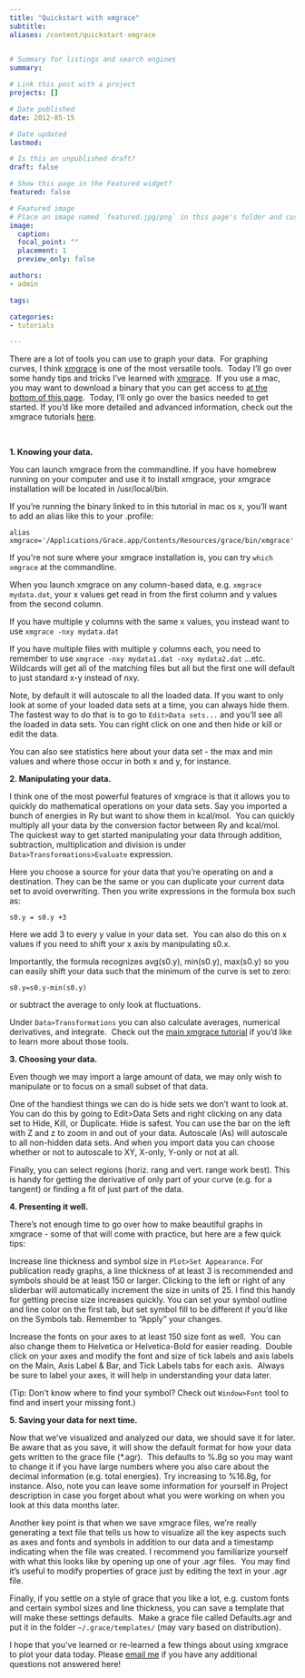 ```yaml
---
title: "Quickstart with xmgrace"
subtitle:
aliases: /content/quickstart-xmgrace
 

# Summary for listings and search engines
summary: 

# Link this post with a project
projects: []

# Date published
date: 2012-05-15

# Date updated
lastmod: 

# Is this an unpublished draft?
draft: false

# Show this page in the Featured widget?
featured: false

# Featured image
# Place an image named `featured.jpg/png` in this page's folder and customize its options here.
image:
  caption: 
  focal_point: ""
  placement: 1
  preview_only: false

authors:
- admin

tags:

categories:
- tutorials

---
```

There are a lot of tools you can use to graph your data.  For graphing curves, I think [xmgrace](http://plasma-gate.weizmann.ac.il/Grace/ "http://plasma-gate.weizmann.ac.il/Grace/") is one of the most versatile tools.  Today I’ll go over some handy tips and tricks I’ve learned with [xmgrace](http://plasma-gate.weizmann.ac.il/Grace/ "http://plasma-gate.weizmann.ac.il/Grace/").  If you use a mac, you may want to download a binary that you can get access to [at the bottom of this page](http://hpc.sourceforge.net/ "http://hpc.sourceforge.net/").  Today, I’ll only go over the basics needed to get started. If you’d like more detailed and advanced information, check out the xmgrace tutorials [here](http://plasma-gate.weizmann.ac.il/Grace/doc/Tutorial.html "http://plasma-gate.weizmann.ac.il/Grace/doc/Tutorial.html").


 


**1. Knowing your data.**

You can launch xmgrace from the commandline. If you have homebrew running on your computer and use it to install xmgrace, your xmgrace installation will be located in /usr/local/bin.


If you’re running the binary linked to in this tutorial in mac os x, you’ll want to add an alias like this to your .profile:

```
alias xmgrace='/Applications/Grace.app/Contents/Resources/grace/bin/xmgrace'
```

If you're not sure where your xmgrace installation is, you can try `which xmgrace` at the commandline.


When you launch xmgrace on any column-based data, e.g. `xmgrace mydata.dat`, your x values get read in from the first column and y values from the second column. 


If you have multiple y columns with the same x values, you instead want to use `xmgrace -nxy mydata.dat`

If you have multiple files with multiple y columns each, you need to remember to use `xmgrace -nxy mydata1.dat -nxy mydata2.dat` ...etc.  Wildcards will get all of the matching files but all but the first one will default to just standard x-y instead of nxy.

Note, by default it will autoscale to all the loaded data. If you want to only look at some of your loaded data sets at a time, you can always hide them.  The fastest way to do that is to go to `Edit>Data sets...` and you’ll see all the loaded in data sets. You can right click on one and then hide or kill or edit the data.

You can also see statistics here about your data set - the max and min values and where those occur in both x and y, for instance.



**2. Manipulating your data.**

I think one of the most powerful features of xmgrace is that it allows you to quickly do mathematical operations on your data sets. Say you imported a bunch of energies in Ry but want to show them in kcal/mol.  You can quickly multiply all your data by the conversion factor between Ry and kcal/mol.  The quickest way to get started manipulating your data through addition, subtraction, multiplication and division is under `Data>Transformations>Evaluate` expression.

Here you choose a source for your data that you’re operating on and a destination. They can be the same or you can duplicate your current data set to avoid overwriting. Then you write expressions in the formula box such as:

```
s0.y = s0.y +3
```

Here we add 3 to every y value in your data set.  You can also do this on x values if you need to shift your x axis by manipulating s0.x.


Importantly, the formula recognizes avg(s0.y), min(s0.y), max(s0.y) so you can easily shift your data such that the minimum of the curve is set to zero:

```
s0.y=s0.y-min(s0.y)
```
or subtract the average to only look at fluctuations.  

Under `Data>Transformations` you can also calculate averages, numerical derivatives, and integrate.  Check out the [main xmgrace tutorial](http://plasma-gate.weizmann.ac.il/Grace/doc/Tutorial.html "http://plasma-gate.weizmann.ac.il/Grace/doc/Tutorial.html") if you’d like to learn more about those tools.  

**3. Choosing your data.**

Even though we may import a large amount of data, we may only wish to manipulate or to focus on a small subset of that data.


One of the handiest things we can do is hide sets we don’t want to look at. You can do this by going to Edit>Data Sets and right clicking on any data set to Hide, Kill, or Duplicate. Hide is safest. You can use the bar on the left with Z and z to zoom in and out of your data. Autoscale (As) will autoscale to all non-hidden data sets. And when you import data you can choose whether or not to autoscale to XY, X-only, Y-only or not at all.  

Finally, you can select regions (horiz. rang and vert. range work best). This is handy for getting the derivative of only part of your curve (e.g. for a tangent) or finding a fit of just part of the data.  


**4. Presenting it well.**

There’s not enough time to go over how to make beautiful graphs in xmgrace - some of that will come with practice, but here are a few quick tips:

Increase line thickness and symbol size in `Plot>Set Appearance`. For publication ready graphs, a line thickness of at least 3 is recommended and symbols should be at least 150 or larger. Clicking to the left or right of any sliderbar will automatically increment the size in units of 25. I find this handy for getting precise size increases quickly. You can set your symbol outline and line color on the first tab, but set symbol fill to be different if you’d like on the Symbols tab. Remember to “Apply” your changes.  

Increase the fonts on your axes to at least 150 size font as well.  You can also change them to Helvetica or Helvetica-Bold for easier reading.  Double click on your axes and modify the font and size of tick labels and axis labels on the Main, Axis Label & Bar, and Tick Labels tabs for each axis.  Always be sure to label your axes, it will help in understanding your data later. 

(Tip: Don’t know where to find your symbol? Check out `Window>Font` tool to find and insert your missing font.)



**5. Saving your data for next time.**

Now that we’ve visualized and analyzed our data, we should save it for later. Be aware that as you save, it will show the default format for how your data gets written to the grace file (*.agr).  This defaults to %.8g so you may want to change it if you have large numbers where you also care about the decimal information (e.g. total energies). Try increasing to %16.8g, for instance. Also, note you can leave some information for yourself in Project description in case you forget about what you were working on when you look at this data months later.

Another key point is that when we save xmgrace files, we’re really generating a text file that tells us how to visualize all the key aspects such as axes and fonts and symbols in addition to our data and a timestamp indicating when the file was created. I recommend you familiarize yourself with what this looks like by opening up one of your .agr files.  You may find it’s useful to modify properties of grace just by editing the text in your .agr file.

Finally, if you settle on a style of grace that you like a lot, e.g. custom fonts and certain symbol sizes and line thickness, you can save a template that will make these settings defaults.  Make a grace file called Defaults.agr and put it in the folder `~/.grace/templates/` (may vary based on distribution).  


I hope that you’ve learned or re-learned a few things about using xmgrace to plot your data today. Please [email me](mailto:hjkulik@mit.edu?subject=Questions%20about%20xmgrace%20quickstart "mailto:hjkulik@mit.edu?subject=Questions about xmgrace quickstart") if you have any additional questions not answered here!


